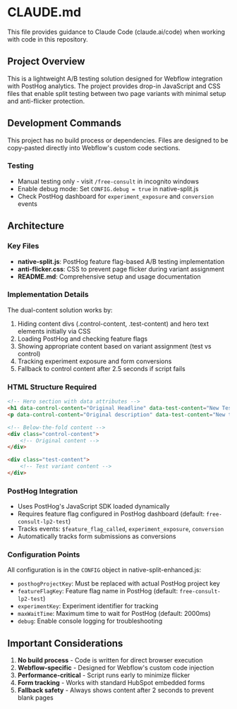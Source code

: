 # CLAUDE.md

This file provides guidance to Claude Code (claude.ai/code) when working with code in this repository.

## Project Overview

This is a lightweight A/B testing solution designed for Webflow integration with PostHog analytics. The project provides drop-in JavaScript and CSS files that enable split testing between two page variants with minimal setup and anti-flicker protection.

## Development Commands

This project has no build process or dependencies. Files are designed to be copy-pasted directly into Webflow's custom code sections.

### Testing
- Manual testing only - visit `/free-consult` in incognito windows
- Enable debug mode: Set `CONFIG.debug = true` in native-split.js
- Check PostHog dashboard for `experiment_exposure` and `conversion` events

## Architecture

### Key Files
- **native-split.js**: PostHog feature flag-based A/B testing implementation
- **anti-flicker.css**: CSS to prevent page flicker during variant assignment
- **README.md**: Comprehensive setup and usage documentation

### Implementation Details

The dual-content solution works by:
1. Hiding content divs (.control-content, .test-content) and hero text elements initially via CSS
2. Loading PostHog and checking feature flags
3. Showing appropriate content based on variant assignment (test vs control)
4. Tracking experiment exposure and form conversions
5. Fallback to control content after 2.5 seconds if script fails

### HTML Structure Required
```html
<!-- Hero section with data attributes -->
<h1 data-control-content="Original Headline" data-test-content="New Test Headline"></h1>
<p data-control-content="Original description" data-test-content="New test description"></p>

<!-- Below-the-fold content -->
<div class="control-content">
    <!-- Original content -->
</div>

<div class="test-content">
    <!-- Test variant content -->
</div>
```

### PostHog Integration
- Uses PostHog's JavaScript SDK loaded dynamically
- Requires feature flag configured in PostHog dashboard (default: `free-consult-lp2-test`)
- Tracks events: `$feature_flag_called`, `experiment_exposure`, `conversion`
- Automatically tracks form submissions as conversions

### Configuration Points
All configuration is in the `CONFIG` object in native-split-enhanced.js:
- `posthogProjectKey`: Must be replaced with actual PostHog project key
- `featureFlagKey`: Feature flag name in PostHog (default: `free-consult-lp2-test`)
- `experimentKey`: Experiment identifier for tracking
- `maxWaitTime`: Maximum time to wait for PostHog (default: 2000ms)
- `debug`: Enable console logging for troubleshooting

## Important Considerations

1. **No build process** - Code is written for direct browser execution
2. **Webflow-specific** - Designed for Webflow's custom code injection
3. **Performance-critical** - Script runs early to minimize flicker
4. **Form tracking** - Works with standard HubSpot embedded forms
5. **Fallback safety** - Always shows content after 2 seconds to prevent blank pages
